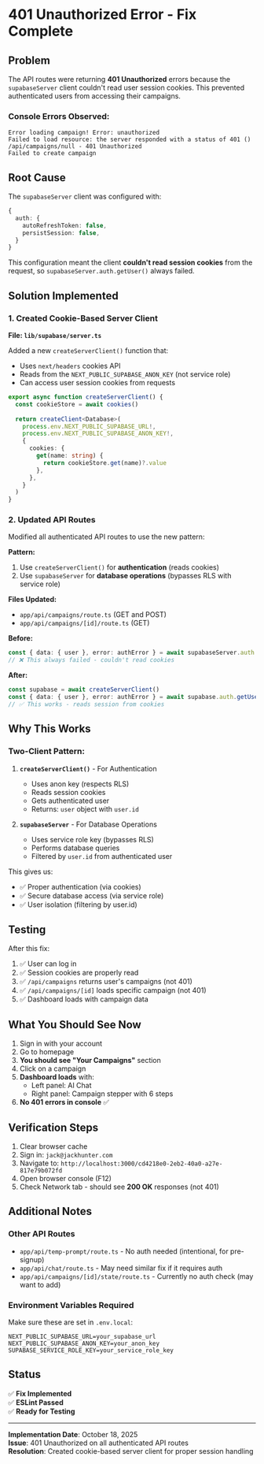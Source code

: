 # 401 Unauthorized Error - Fix Complete

## Problem

The API routes were returning **401 Unauthorized** errors because the `supabaseServer` client couldn't read user session cookies. This prevented authenticated users from accessing their campaigns.

### Console Errors Observed:
```
Error loading campaign! Error: unauthorized
Failed to load resource: the server responded with a status of 401 ()
/api/campaigns/null - 401 Unauthorized
Failed to create campaign
```

## Root Cause

The `supabaseServer` client was configured with:
```typescript
{
  auth: {
    autoRefreshToken: false,
    persistSession: false,
  }
}
```

This configuration meant the client **couldn't read session cookies** from the request, so `supabaseServer.auth.getUser()` always failed.

## Solution Implemented

### 1. Created Cookie-Based Server Client

**File: `lib/supabase/server.ts`**

Added a new `createServerClient()` function that:
- Uses `next/headers` cookies API
- Reads from the `NEXT_PUBLIC_SUPABASE_ANON_KEY` (not service role)
- Can access user session cookies from requests

```typescript
export async function createServerClient() {
  const cookieStore = await cookies()
  
  return createClient<Database>(
    process.env.NEXT_PUBLIC_SUPABASE_URL!,
    process.env.NEXT_PUBLIC_SUPABASE_ANON_KEY!,
    {
      cookies: {
        get(name: string) {
          return cookieStore.get(name)?.value
        },
      },
    }
  )
}
```

### 2. Updated API Routes

Modified all authenticated API routes to use the new pattern:

**Pattern:**
1. Use `createServerClient()` for **authentication** (reads cookies)
2. Use `supabaseServer` for **database operations** (bypasses RLS with service role)

**Files Updated:**
- `app/api/campaigns/route.ts` (GET and POST)
- `app/api/campaigns/[id]/route.ts` (GET)

**Before:**
```typescript
const { data: { user }, error: authError } = await supabaseServer.auth.getUser()
// ❌ This always failed - couldn't read cookies
```

**After:**
```typescript
const supabase = await createServerClient()
const { data: { user }, error: authError } = await supabase.auth.getUser()
// ✅ This works - reads session from cookies
```

## Why This Works

### Two-Client Pattern:

1. **`createServerClient()`** - For Authentication
   - Uses anon key (respects RLS)
   - Reads session cookies
   - Gets authenticated user
   - Returns: `user` object with `user.id`

2. **`supabaseServer`** - For Database Operations
   - Uses service role key (bypasses RLS)
   - Performs database queries
   - Filtered by `user.id` from authenticated user

This gives us:
- ✅ Proper authentication (via cookies)
- ✅ Secure database access (via service role)
- ✅ User isolation (filtering by user.id)

## Testing

After this fix:

1. ✅ User can log in
2. ✅ Session cookies are properly read
3. ✅ `/api/campaigns` returns user's campaigns (not 401)
4. ✅ `/api/campaigns/[id]` loads specific campaign (not 401)
5. ✅ Dashboard loads with campaign data

## What You Should See Now

1. Sign in with your account
2. Go to homepage
3. **You should see "Your Campaigns"** section
4. Click on a campaign
5. **Dashboard loads** with:
   - Left panel: AI Chat
   - Right panel: Campaign stepper with 6 steps
6. **No 401 errors in console** ✅

## Verification Steps

1. Clear browser cache
2. Sign in: `jack@jackhunter.com`
3. Navigate to: `http://localhost:3000/cd4218e0-2eb2-40a0-a27e-817e79b072fd`
4. Open browser console (F12)
5. Check Network tab - should see **200 OK** responses (not 401)

## Additional Notes

### Other API Routes
- `app/api/temp-prompt/route.ts` - No auth needed (intentional, for pre-signup)
- `app/api/chat/route.ts` - May need similar fix if it requires auth
- `app/api/campaigns/[id]/state/route.ts` - Currently no auth check (may want to add)

### Environment Variables Required
Make sure these are set in `.env.local`:
```
NEXT_PUBLIC_SUPABASE_URL=your_supabase_url
NEXT_PUBLIC_SUPABASE_ANON_KEY=your_anon_key
SUPABASE_SERVICE_ROLE_KEY=your_service_role_key
```

## Status

✅ **Fix Implemented**  
✅ **ESLint Passed**  
✅ **Ready for Testing**

---

**Implementation Date**: October 18, 2025  
**Issue**: 401 Unauthorized on all authenticated API routes  
**Resolution**: Created cookie-based server client for proper session handling


